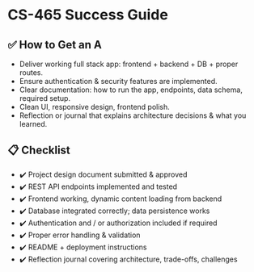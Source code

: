 # CS-465 Success Guide

## ✅ How to Get an A

- Deliver working full stack app: frontend + backend + DB + proper routes.  
- Ensure authentication & security features are implemented.  
- Clear documentation: how to run the app, endpoints, data schema, required setup.  
- Clean UI, responsive design, frontend polish.  
- Reflection or journal that explains architecture decisions & what you learned.

## 📋 Checklist

- ✔️ Project design document submitted & approved  
- ✔️ REST API endpoints implemented and tested  
- ✔️ Frontend working, dynamic content loading from backend  
- ✔️ Database integrated correctly; data persistence works  
- ✔️ Authentication and / or authorization included if required  
- ✔️ Proper error handling & validation  
- ✔️ README + deployment instructions  
- ✔️ Reflection journal covering architecture, trade-offs, challenges
